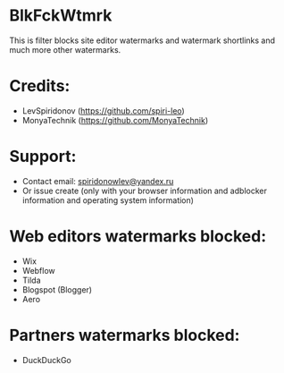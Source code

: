 # BlkFckWtmrk
This is filter blocks site editor watermarks and watermark shortlinks and much more other watermarks.
# Credits:
+ LevSpiridonov (https://github.com/spiri-leo)
+ MonyaTechnik (https://github.com/MonyaTechnik)
# Support:
+ Contact email: spiridonowlev@yandex.ru
+ Or issue create (only with your browser information and adblocker information and operating system information)
# Web editors watermarks blocked:
+ Wix
+ Webflow
+ Tilda
+ Blogspot (Blogger)
+ Aero
# Partners watermarks blocked:
+ DuckDuckGo
